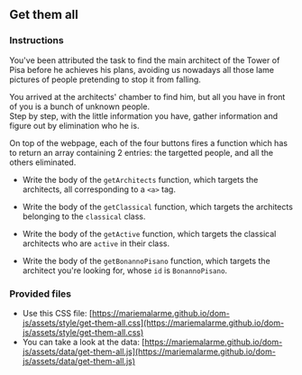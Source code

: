 ## Get them all

### Instructions

You've been attributed the task to find the main architect of the Tower of Pisa before he achieves his plans, avoiding us nowadays all those lame pictures of people pretending to stop it from falling.

You arrived at the architects' chamber to find him, but all you have in front of you is a bunch of unknown people.\
Step by step, with the little information you have, gather information and figure out by elimination who he is.

On top of the webpage, each of the four buttons fires a function which has to return an array containing 2 entries: the targetted people, and all the others eliminated.

- Write the body of the `getArchitects` function, which targets the architects, all corresponding to a `<a>` tag.

- Write the body of the `getClassical` function, which targets the architects belonging to the `classical` class.

- Write the body of the `getActive` function, which targets the classical architects who are `active` in their class.

- Write the body of the `getBonannoPisano` function, which targets the architect you're looking for, whose `id` is `BonannoPisano`.

### Provided files

- Use this CSS file: [https://mariemalarme.github.io/dom-js/assets/style/get-them-all.css](https://mariemalarme.github.io/dom-js/assets/style/get-them-all.css)
- You can take a look at the data: [https://mariemalarme.github.io/dom-js/assets/data/get-them-all.js](https://mariemalarme.github.io/dom-js/assets/data/get-them-all.js)

